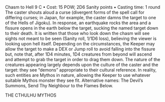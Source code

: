 Chasm to Hell 9 C
• Cost:  15 POW; 2D6 Sanity points
•
 Casting time:
 1 round
The caster shouts aloud a curse (divergent forms of the 
spell call for differing curses; in Japan, for example, the 
caster damns the target to one of the Hells of Jigoku). In 
response, an earthquake rocks the area and a fissure opens 
in the earth below the target, sucking the named target 
down to their death.
It is written that those who look down the chasm will 
see sights not meant to be seen (Sanity roll, 1/1D6 loss), believing the viewer is looking upon hell itself.
Depending on the circumstances, the Keeper may allow 
the target to make a DEX or Jump roll to avoid falling 
into the fissure but, note that, after 1D4 minutes, 1D4 
creatures from beyond will ascend and attempt to grab 
the target in order to drag them down. The nature of the 
creatures appearing largely depends upon the culture of 
the caster and the target: they see “demons” appropriate to 
their cultural reference. In reality, such entities are Mythos 
in nature, allowing the Keeper to use whatever suitable 
Mythos monster they see fit.
Alternative names: The Devil’s Summons, Send Thy 
Neighbour to the Flames Below.

THE CTHULHU MYTHOS
